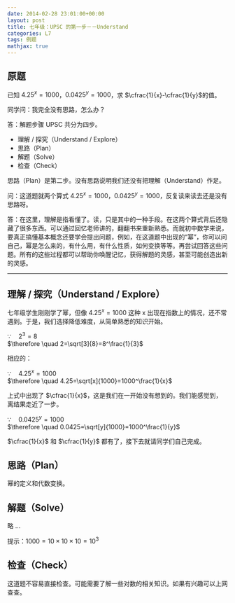 ```yaml
---
date: 2014-02-28 23:01:00+00:00
layout: post
title: 七年级：UPSC 的第一步－－Understand
categories: L7
tags: 例题
mathjax: true
---
```


## 原题

已知 $4.25^x=1000$，$0.0425^y=1000$，求 $\cfrac{1}{x}-\cfrac{1}{y}$的值。

同学问：我完全没有思路，怎么办？

答：解题步骤 UPSC 共分为四步。

* 理解 / 探究（Understand / Explore）
* 思路（Plan）
* 解题（Solve）
* 检查（Check）
 
思路（Plan）是第二步。没有思路说明我们还没有把理解（Understand）作足。

问：这道题就两个算式 $4.25^x=1000$，$0.0425^y=1000$，反复读来读去还是没有思路呀。

答：在这里，理解是指看懂了。读，只是其中的一种手段。在这两个算式背后还隐藏了很多东西。可以通过回忆老师讲的，翻翻书来重新熟悉。而就初中数学来说，要真正搞懂基本概念还要学会提出问题，例如，在这道题中出现的“幂”，你可以问自己，幂是怎么来的，有什么用，有什么性质，如何变换等等。再尝试回答这些问题。所有的这些过程都可以帮助你唤醒记忆，获得解题的灵感，甚至可能创造出新的灵感。

----

## 理解 / 探究（Understand / Explore）

七年级学生刚刚学了幂，但像 $4.25^x=1000$ 这种 x 出现在指数上的情况，还不常遇到。于是，我们选择降低难度，从简单熟悉的知识开始。

$\because \quad 2^3=8$  
$\therefore \quad 2=\sqrt[3]{8}=8^\frac{1}{3}$

相应的：

$\because \quad 4.25^x=1000$  
$\therefore \quad 4.25=\sqrt[x]{1000}=1000^\frac{1}{x}$

上式中出现了 $\cfrac{1}{x}$，这是我们在一开始没有想到的。我们能感觉到，离结果走近了一步。

$\because \quad 0.0425^y=1000$  
$\therefore \quad 0.0425=\sqrt[y]{1000}=1000^\frac{1}{y}$

$\cfrac{1}{x}$ 和 $\cfrac{1}{y}$ 都有了，接下去就请同学们自己完成。

## 思路（Plan）

幂的定义和代数变换。

## 解题（Solve）

略 ...

提示：$1000=10\times 10\times 10=10^3$

## 检查（Check）

这道题不容易直接检查。可能需要了解一些对数的相关知识。如果有兴趣可以上网查查。
